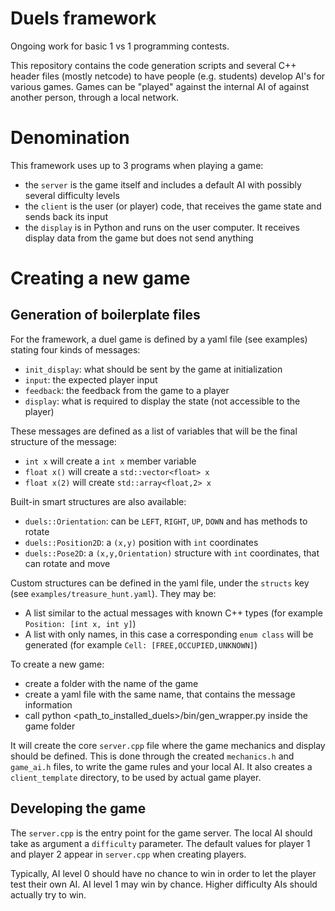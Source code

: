 # Duels framework

Ongoing work for basic 1 vs 1 programming contests.

This repository contains the code generation scripts and several C++ header files (mostly netcode) to have people (e.g. students) develop AI's for various games. Games can be "played" against the internal AI of against another person, through a local network.

# Denomination

This framework uses up to 3 programs when playing a game:
- the `server` is the game itself and includes a default AI with possibly several difficulty levels
- the `client` is the user (or player) code, that receives the game state and sends back its input
- the `display` is in Python and runs on the user computer. It receives display data from the game but does not send anything


# Creating a new game

## Generation of boilerplate files

For the framework, a duel game is defined by a yaml file (see examples) stating four kinds of messages:
- `init_display`: what should be sent by the game at initialization
- `input`: the expected player input
- `feedback`: the feedback from the game to a player
- `display`: what is required to display the state (not accessible to the player)

These messages are defined as a list of variables that will be the final structure of the message:
- `int x` will create a `int x` member variable
- `float x()` will create a `std::vector<float> x`
- `float x(2)` will create `std::array<float,2> x`

Built-in smart structures are also available:
- `duels::Orientation`: can be `LEFT`, `RIGHT`, `UP`, `DOWN` and has methods to rotate
- `duels::Position2D`: a `(x,y)` position with `int` coordinates
- `duels::Pose2D`: a `(x,y,Orientation)` structure with `int` coordinates, that can rotate and move

Custom structures can be defined in the yaml file, under the `structs` key (see `examples/treasure_hunt.yaml`). They may be:
- A list similar to the actual messages with known C++ types (for example `Position: [int x, int y]`)
- A list with only names, in this case a corresponding `enum class` will be generated (for example `Cell: [FREE,OCCUPIED,UNKNOWN]`)

To create a new game:
- create a folder with the name of the game
- create a yaml file with the same name, that contains the message information
- call python <path_to_installed_duels>/bin/gen_wrapper.py inside the game folder

It will create the core `server.cpp` file where the game mechanics and display should be defined.
This is done through the created `mechanics.h` and `game_ai.h` files, to write the game rules and your local AI.
It also creates a `client_template` directory, to be used by actual game player.

## Developing the game

The `server.cpp` is the entry point for the game server.  The local AI should take as argument a `difficulty` parameter. The default values for player 1 and player 2 appear in `server.cpp` when creating players.

Typically, AI level 0 should have no chance to win in order to let the player test their own AI. AI level 1 may win by chance. Higher difficulty AIs should actually try to win.
